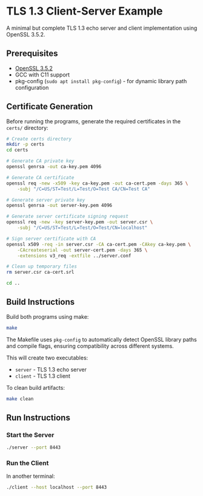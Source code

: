 # TLS 1.3 Client-Server Example

A minimal but complete TLS 1.3 echo server and client implementation using OpenSSL 3.5.2.

## Prerequisites

- [OpenSSL 3.5.2](https://github.com/trustonedge/openssl-pqtls/blob/main/docs/openssl-installation.md)
- GCC with C11 support
- pkg-config (`sudo apt install pkg-config`) - for dynamic library path configuration

## Certificate Generation

Before running the programs, generate the required certificates in the `certs/` directory:

```bash
# Create certs directory
mkdir -p certs
cd certs

# Generate CA private key
openssl genrsa -out ca-key.pem 4096

# Generate CA certificate
openssl req -new -x509 -key ca-key.pem -out ca-cert.pem -days 365 \
    -subj "/C=US/ST=Test/L=Test/O=Test CA/CN=Test CA"

# Generate server private key
openssl genrsa -out server-key.pem 4096

# Generate server certificate signing request
openssl req -new -key server-key.pem -out server.csr \
    -subj "/C=US/ST=Test/L=Test/O=Test/CN=localhost"

# Sign server certificate with CA
openssl x509 -req -in server.csr -CA ca-cert.pem -CAkey ca-key.pem \
    -CAcreateserial -out server-cert.pem -days 365 \
    -extensions v3_req -extfile ../server.conf

# Clean up temporary files
rm server.csr ca-cert.srl

cd ..
```

## Build Instructions

Build both programs using make:

```bash
make
```

The Makefile uses `pkg-config` to automatically detect OpenSSL library paths and compile flags, ensuring compatibility across different systems.

This will create two executables:

- `server` - TLS 1.3 echo server
- `client` - TLS 1.3 client

To clean build artifacts:

```bash
make clean
```

## Run Instructions

### Start the Server

```bash
./server --port 8443
```

### Run the Client

In another terminal:

```bash
./client --host localhost --port 8443
```
